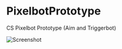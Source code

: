 # PixelbotPrototype
 
CS Pixelbot Prototype (Aim and Triggerbot)
  
![Screenshot]([https://i.imgur.com/w7VqeLk.png](https://i.imgur.com/UDvFez5.png))

